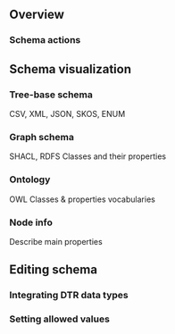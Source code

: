 ## Overview 

### Schema actions 



## Schema visualization

### Tree-base schema

CSV, XML, JSON, SKOS, ENUM

### Graph schema

SHACL, RDFS
Classes and their properties 

### Ontology

OWL
Classes & properties vocabularies


### Node info 

Describe main properties 

## Editing schema 

### Integrating DTR data types 

### Setting allowed values

